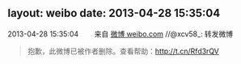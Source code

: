 layout: weibo
date: 2013-04-28 15:35:04
---
2013-04-28 15:35:04  &nbsp;&nbsp;&nbsp;&nbsp;&nbsp;&nbsp; 来自 <a href="http://weibo.com/" rel="nofollow">微博 weibo.com</a>
//@xcv58_: 转发微博
>  抱歉，此微博已被作者删除。查看帮助：http://t.cn/Rfd3rQV
